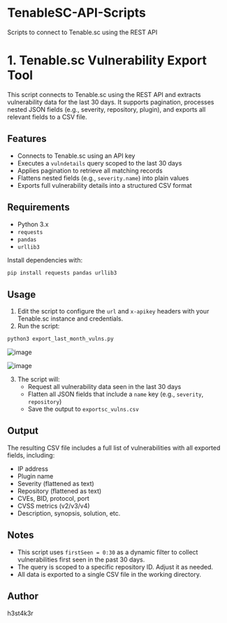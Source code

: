 # TenableSC-API-Scripts
Scripts to connect to Tenable.sc using the REST API

# 1. Tenable.sc Vulnerability Export Tool

This script connects to Tenable.sc using the REST API and extracts vulnerability data for the last 30 days. It supports pagination, processes nested JSON fields (e.g., severity, repository, plugin), and exports all relevant fields to a CSV file.

## Features

- Connects to Tenable.sc using an API key
- Executes a `vulndetails` query scoped to the last 30 days
- Applies pagination to retrieve all matching records
- Flattens nested fields (e.g., `severity.name`) into plain values
- Exports full vulnerability details into a structured CSV format

## Requirements

- Python 3.x
- `requests`
- `pandas`
- `urllib3`

Install dependencies with:

```bash
pip install requests pandas urllib3
```

## Usage

1. Edit the script to configure the `url` and `x-apikey` headers with your Tenable.sc instance and credentials.
2. Run the script:

```bash
python3 export_last_month_vulns.py
```

![image](https://github.com/user-attachments/assets/2ef12413-2798-4c95-97b7-e965bc6cea8d)


![image](https://github.com/user-attachments/assets/f9466bfb-c6af-4f3d-92c6-524062c5fe52)


3. The script will:
   - Request all vulnerability data seen in the last 30 days
   - Flatten all JSON fields that include a `name` key (e.g., `severity`, `repository`)
   - Save the output to `exportsc_vulns.csv`

## Output

The resulting CSV file includes a full list of vulnerabilities with all exported fields, including:

- IP address
- Plugin name
- Severity (flattened as text)
- Repository (flattened as text)
- CVEs, BID, protocol, port
- CVSS metrics (v2/v3/v4)
- Description, synopsis, solution, etc.

## Notes

- This script uses `firstSeen = 0:30` as a dynamic filter to collect vulnerabilities first seen in the past 30 days.
- The query is scoped to a specific repository ID. Adjust it as needed.
- All data is exported to a single CSV file in the working directory.

## Author

h3st4k3r
